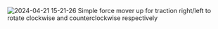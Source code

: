 ![2024-04-21 15-21-26](https://github.com/SergeyRusak/Love2dProjects/assets/51901329/8257b8ab-b636-48e2-bf20-54485f0bc1ae)
Simple force mover
up for traction
right/left to rotate clockwise and counterclockwise respectively
